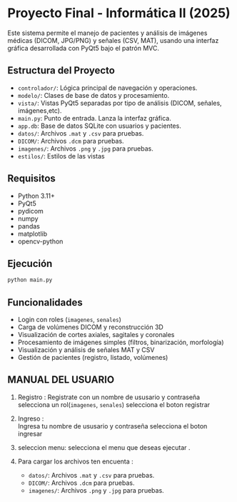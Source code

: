 # Proyecto Final - Informática II (2025)

Este sistema permite el manejo de pacientes y análisis de imágenes médicas (DICOM, JPG/PNG) y señales (CSV, MAT), usando una interfaz gráfica desarrollada con PyQt5 bajo el patrón MVC.

## Estructura del Proyecto

- `controlador/`: Lógica principal de navegación y operaciones.
- `modelo/`: Clases de base de datos y procesamiento.
- `vista/`: Vistas PyQt5 separadas por tipo de análisis (DICOM, señales, imágenes,etc).
- `main.py`: Punto de entrada. Lanza la interfaz gráfica.
- `app.db`: Base de datos SQLite con usuarios y pacientes.
- `datos/`: Archivos `.mat` y `.csv` para pruebas.
- `DICOM/`: Archivos `.dcm`  para pruebas.
- `imagenes/`: Archivos `.png` y `.jpg` para pruebas.
- `estilos/`: Estilos de las vistas

## Requisitos

- Python 3.11+
- PyQt5
- pydicom
- numpy
- pandas
- matplotlib
- opencv-python

## Ejecución

```bash
python main.py
```

## Funcionalidades

- Login con roles (`imagenes`, `senales`)
- Carga de volúmenes DICOM y reconstrucción 3D
- Visualización de cortes axiales, sagitales y coronales
- Procesamiento de imágenes simples (filtros, binarización, morfología)
- Visualización y análisis de señales MAT y CSV
- Gestión de pacientes (registro, listado, volúmenes)

 ##                                                    MANUAL DEL USUARIO


1. Registro :
      Registrate con un  nombre de ususario y contraseña
      selecciona un rol(`imagenes`, `senales`)
      selecciona el boton registrar

2. Ingreso :        
      Ingresa tu nombre de ususario y contraseña 
      selecciona el boton ingresar

3. seleccion menu:
      selecciona el menu que deseas ejecutar .

4. Para cargar los archivos  ten encuenta :
      - `datos/`: Archivos `.mat` y `.csv` para pruebas.
      - `DICOM/`: Archivos `.dcm`  para pruebas.
      - `imagenes/`: Archivos `.png` y `.jpg` para pruebas.       

